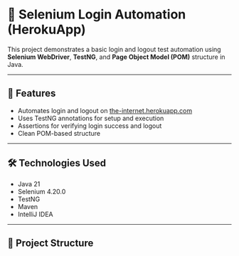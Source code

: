 # 🔐 Selenium Login Automation (HerokuApp)

This project demonstrates a basic login and logout test automation using **Selenium WebDriver**, **TestNG**, and **Page Object Model (POM)** structure in Java.

---

## 📌 Features

- Automates login and logout on [the-internet.herokuapp.com](https://the-internet.herokuapp.com/login)
- Uses TestNG annotations for setup and execution
- Assertions for verifying login success and logout
- Clean POM-based structure

---

## 🛠️ Technologies Used

- Java 21
- Selenium 4.20.0
- TestNG
- Maven
- IntelliJ IDEA

---

## 📁 Project Structure

